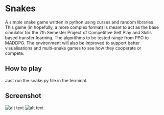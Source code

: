# Snakes
A simple snake game written in python using curses and random libraries. This game (in hopefully, a more complex format) is meant to act as the base simulator for the 7th Semester Project of Competitive Self Play and Skills based transfer learning. The algorithms to be tested range from PPO to MADDPG. The environment will also be improved to support better visualisations and multi-snake games to see how they cooperate or compete. 


## How to play

Just run the snake.py file in the terminal. 

## Screenshot
![alt text](https://raw.githubusercontent.com/championballer/Snakes/master/curses/Image1.png)
![alt text](https://raw.githubusercontent.com/championballer/Snakes/master/pygame/screen.png)

